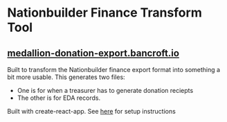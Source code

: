 # Nationbuilder Finance Transform Tool

## [medallion-donation-export.bancroft.io](https://medallion-donantion-export.bancroft.io)

Built to transform the Nationbuilder finance export format into something a bit more usable. This generates two files:

- One is for when a treasurer has to generate donation reciepts
- The other is for EDA records.


Built with create-react-app. See [here]('./create-react-app.md) for setup instructions
